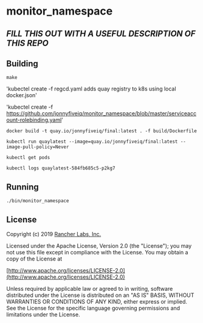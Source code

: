 monitor_namespace
========

## ***FILL THIS OUT WITH A USEFUL DESCRIPTION OF THIS REPO***

## Building

`make`

'kubectel create -f regcd.yaml adds quay registry to k8s using local docker.json'

'kubectel create -f https://github.com/jonnyfiveiq/monitor_namespace/blob/master/serviceaccount-rolebinding.yaml'

`docker build -t quay.io/jonnyfiveiq/final:latest . -f build/Dockerfile`

`kubectl run quaylatest --image=quay.io/jonnyfiveiq/final:latest --image-pull-policy=Never`

`kubectl get pods`

`kubectl logs quaylatest-584fb685c5-p2kg7`


## Running

`./bin/monitor_namespace`

## License
Copyright (c) 2019 [Rancher Labs, Inc.](http://rancher.com)

Licensed under the Apache License, Version 2.0 (the "License");
you may not use this file except in compliance with the License.
You may obtain a copy of the License at

[http://www.apache.org/licenses/LICENSE-2.0](http://www.apache.org/licenses/LICENSE-2.0)

Unless required by applicable law or agreed to in writing, software
distributed under the License is distributed on an "AS IS" BASIS,
WITHOUT WARRANTIES OR CONDITIONS OF ANY KIND, either express or implied.
See the License for the specific language governing permissions and
limitations under the License.
